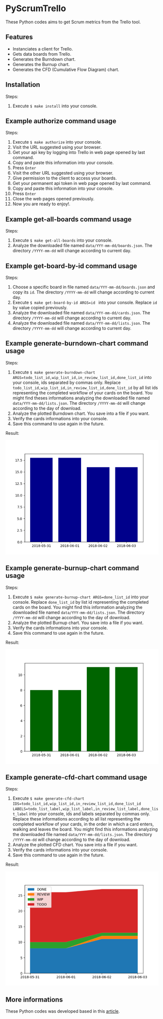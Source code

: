 # PyScrumTrello

These Python codes aims to get Scrum metrics from the Trello tool.

## Features

* Instanciates a client for Trello.
* Gets data boards from Trello.
* Generates the Burndown chart.
* Generates the Burnup chart.
* Generates the CFD (Cumulative Flow Diagram) chart.

## Installation

Steps:

1. Execute `$ make install` into your console.

## Example authorize command usage

Steps:

1. Execute `$ make authorize` into your console.
2. Visit the URL suggested using your browser.
3. Get your api key by logging into Trello in web page opened by last command.
4. Copy and paste this information into your console.
5. Press `Enter`
6. Visit the other URL suggested using your browser.
7. Give permission to the client to access your boards.
8. Get your permanent api token in web page opened by last command.
9. Copy and paste this information into your console.
10. Press `Enter`
11. Close the web pages opened previously.
12. Now you are ready to enjoy!.

## Example get-all-boards command usage

Steps:

1. Execute `$ make get-all-boards` into your console.
2. Analyze the downloaded file named `data/YYY-mm-dd/boards.json`. The directory `/YYYY-mm-dd` will change according to current day.

## Example get-board-by-id command usage

Steps:

1. Choose a specific board in file named `data/YYY-mm-dd/boards.json` and copy its `id`. The directory `/YYYY-mm-dd` will change according to current day.
2. Execute `$ make get-board-by-id ARGS=id ` into your console. Replace `id` by value copied previously.
3. Analyze the downloaded file named `data/YYY-mm-dd/cards.json`. The directory `/YYYY-mm-dd` will change according to current day.
4. Analyze the downloaded file named `data/YYY-mm-dd/lists.json`. The directory `/YYYY-mm-dd` will change according to current day.

## Example generate-burndown-chart command usage

Steps:

1. Execute `$ make generate-burndown-chart ARGS=todo_list_id,wip_list_id,in_review_list_id,done_list_id` into your console, ids separated by commas only. Replace `todo_list_id,wip_list_id,in_review_list_id,done_list_id` by all list ids representing the completed workflow of your cards on the board. You might find theses informations analyzing the downloaded file named `data/YYY-mm-dd/lists.json`. The directory `/YYYY-mm-dd` will change according to the day of download.
2. Analyze the plotted Burndown chart. You save into a file if you want.
3. Verify the cards informations into your console.
4. Save this command to use again in the future.

Result:

![Alt text](/chart/burndown.png?raw=true "Burndown")

## Example generate-burnup-chart command usage

Steps:

1. Execute `$ make generate-burnup-chart ARGS=done_list_id` into your console. Replace `done_list_id` by list id representing the completed cards on the board. You might find this information analyzing the downloaded file named `data/YYY-mm-dd/lists.json`. The directory `/YYYY-mm-dd` will change according to the day of download.
2. Analyze the plotted Burnup chart. You save into a file if you want.
3. Verify the cards informations into your console.
4. Save this command to use again in the future.

Result:

![Alt text](/chart/burnup.png?raw=true "Burnup")

## Example generate-cfd-chart command usage

Steps:

1. Execute `$ make generate-cfd-chart IDS=todo_list_id,wip_list_id,in_review_list_id,done_list_id LABELS=todo_list_label,wip_list_label,in_review_list_label,done_list_label` into your console, ids and labels separated by commas only. Replace these informations according to all list representing the completed workflow of your cards, in the order in which a card enters, walking and leaves the board. You might find this informations analyzing the downloaded file named `data/YYY-mm-dd/lists.json`. The directory `/YYYY-mm-dd` will change according to the day of download.
2. Analyze the plotted CFD chart. You save into a file if you want.
3. Verify the cards informations into your console.
4. Save this command to use again in the future.

Result:

![Alt text](/chart/cfd.png?raw=true "Cumulative Flow Diagram")

## More informations

These Python codes was developed based in this  [article](https://www.excella.com/insights/burndown-chart-vs-cumulative-flow-diagram-cfd).
